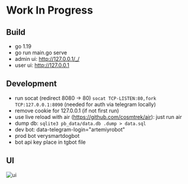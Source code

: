 # Work In Progress

## Build

- go 1.19
- go run main.go serve
- admin ui: http://127.0.0.1/_/
- user ui: http://127.0.0.1

## Development

- run socat (redirect 8080 -> 80) `socat TCP-LISTEN:80,fork TCP:127.0.0.1:8090` (needed for auth via telegram locally)
- remove cookie for 127.0.0.1 (if not first run)
- use live reload with air (https://github.com/cosmtrek/air): just run air
- dump db: `sqlite3 pb_data/data.db .dump > data.sql`
- dev bot: data-telegram-login="artemiyrobot"
- prod bot verysmartdogbot
- bot api key place in tgbot file

## UI

![ui](https://user-images.githubusercontent.com/417177/200583250-8404bef3-418b-490a-93ba-827fdc662807.jpg)
